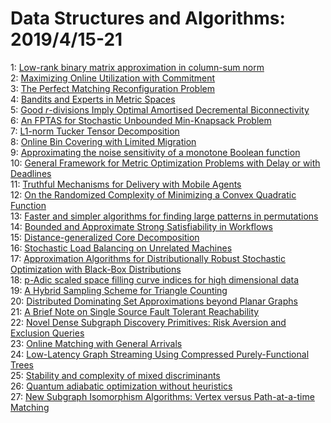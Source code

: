 # Data Structures and Algorithms: 2019/4/15-21  
1: [Low-rank binary matrix approximation in column-sum norm](https://doi.org/10.48550/arXiv.1904.06141)  
2: [Maximizing Online Utilization with Commitment](https://doi.org/10.48550/arXiv.1904.06150)  
3: [The Perfect Matching Reconfiguration Problem](https://doi.org/10.48550/arXiv.1904.06184)  
4: [Bandits and Experts in Metric Spaces](https://doi.org/10.48550/arXiv.1312.1277)  
5: [Good $r$-divisions Imply Optimal Amortised Decremental Biconnectivity](https://doi.org/10.48550/arXiv.1808.02568)  
6: [An FPTAS for Stochastic Unbounded Min-Knapsack Problem](https://doi.org/10.48550/arXiv.1903.00547)  
7: [L1-norm Tucker Tensor Decomposition](https://doi.org/10.48550/arXiv.1904.06455)  
8: [Online Bin Covering with Limited Migration](https://doi.org/10.48550/arXiv.1904.06543)  
9: [Approximating the noise sensitivity of a monotone Boolean function](https://doi.org/10.48550/arXiv.1904.06745)  
10: [General Framework for Metric Optimization Problems with Delay or with  Deadlines](https://doi.org/10.48550/arXiv.1904.07131)  
11: [Truthful Mechanisms for Delivery with Mobile Agents](https://doi.org/10.48550/arXiv.1702.07665)  
12: [On the Randomized Complexity of Minimizing a Convex Quadratic Function](https://doi.org/10.48550/arXiv.1807.09386)  
13: [Faster and simpler algorithms for finding large patterns in permutations](https://doi.org/10.48550/arXiv.1902.08809)  
14: [Bounded and Approximate Strong Satisfiability in Workflows](https://doi.org/10.48550/arXiv.1904.07234)  
15: [Distance-generalized Core Decomposition](https://doi.org/10.48550/arXiv.1904.07262)  
16: [Stochastic Load Balancing on Unrelated Machines](https://doi.org/10.48550/arXiv.1904.07271)  
17: [Approximation Algorithms for Distributionally Robust Stochastic  Optimization with Black-Box Distributions](https://doi.org/10.48550/arXiv.1904.07381)  
18: [p-Adic scaled space filling curve indices for high dimensional data](https://doi.org/10.48550/arXiv.1904.07700)  
19: [A Hybrid Sampling Scheme for Triangle Counting](https://doi.org/10.48550/arXiv.1610.02066)  
20: [Distributed Dominating Set Approximations beyond Planar Graphs](https://doi.org/10.48550/arXiv.1705.09617)  
21: [A Brief Note on Single Source Fault Tolerant Reachability](https://doi.org/10.48550/arXiv.1904.08150)  
22: [Novel Dense Subgraph Discovery Primitives: Risk Aversion and Exclusion  Queries](https://doi.org/10.48550/arXiv.1904.08178)  
23: [Online Matching with General Arrivals](https://doi.org/10.48550/arXiv.1904.08255)  
24: [Low-Latency Graph Streaming Using Compressed Purely-Functional Trees](https://doi.org/10.48550/arXiv.1904.08380)  
25: [Stability and complexity of mixed discriminants](https://doi.org/10.48550/arXiv.1806.05105)  
26: [Quantum adiabatic optimization without heuristics](https://doi.org/10.48550/arXiv.1810.04686)  
27: [New Subgraph Isomorphism Algorithms: Vertex versus Path-at-a-time  Matching](https://doi.org/10.48550/arXiv.1904.08819)  
